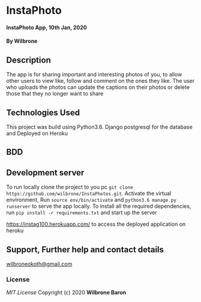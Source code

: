 # InstaPhoto

#### InstaPhoto App, 10th Jan, 2020
#### By **Wilbrone**
## Description
The app is for sharing important and interesting photos of you, to allow other users to view like, follow and comment on the ones they like. The user who uploads the photos can update the captions on their photos or delete those that they no longer want to share 

## Technologies Used
This project was build using Python3.6.
Django
postgresql for the database and
Deployed on Heroku


## BDD


## Development server
To run locally clone the project to you pc `git clone https://github.com/wilbrone/InstaPhotos.git`. Activate the virtual environment, Run `source env/bin/activate` and `python3.6 manage.py runserver` to serve the app locally.
To install all the required dependencies, run `pip install -r requirements.txt` and start up the server 

https://instag100.herokuapp.com/ to access the deployed application on heroku

 
## Support, Further help and contact details
wilbroneokoth@gmail.com

### License
*MIT License*
Copyright (c) 2020 **Wilbrone Baron**